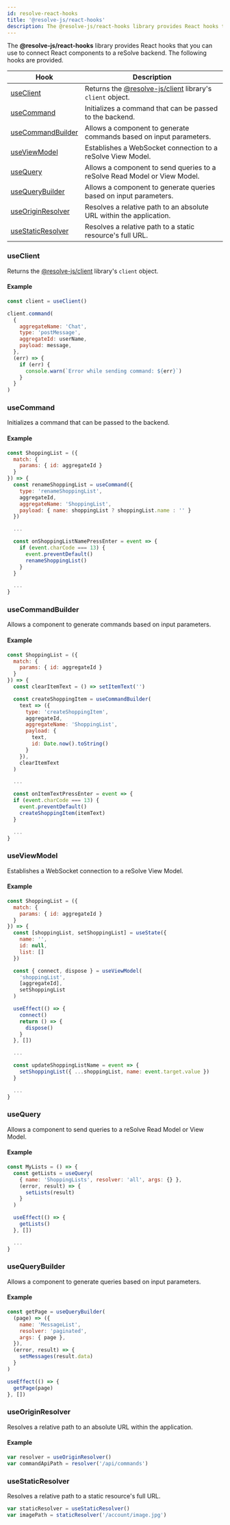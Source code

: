 ```yaml
---
id: resolve-react-hooks
title: '@resolve-js/react-hooks'
description: The @resolve-js/react-hooks library provides React hooks that you can use to connect React components to a reSolve backend.
---
```


The **@resolve-js/react-hooks** library provides React hooks that you can use to connect React components to a reSolve backend. The following hooks are provided.

| Hook                                    | Description                                                                    |
| --------------------------------------- | ------------------------------------------------------------------------------ |
| [useClient](#useclient)                 | Returns the [@resolve-js/client](resolve-client.md) library's `client` object. |
| [useCommand](#usecommand)               | Initializes a command that can be passed to the backend.                       |
| [useCommandBuilder](#usecommandbuilder) | Allows a component to generate commands based on input parameters.             |
| [useViewModel](#useviewmodel)           | Establishes a WebSocket connection to a reSolve View Model.                    |
| [useQuery](#usequery)                   | Allows a component to send queries to a reSolve Read Model or View Model.      |
| [useQueryBuilder](#usequerybuilder)     | Allows a component to generate queries based on input parameters.              |
| [useOriginResolver](#useoriginresolver) | Resolves a relative path to an absolute URL within the application.            |
| [useStaticResolver](#usestaticresolver) | Resolves a relative path to a static resource's full URL.                      |

### useClient

Returns the [@resolve-js/client](resolve-client.md) library's `client` object.

#### Example

```js
const client = useClient()

client.command(
  {
    aggregateName: 'Chat',
    type: 'postMessage',
    aggregateId: userName,
    payload: message,
  },
  (err) => {
    if (err) {
      console.warn(`Error while sending command: ${err}`)
    }
  }
)
```

### useCommand

Initializes a command that can be passed to the backend.

#### Example

```js
const ShoppingList = ({
  match: {
    params: { id: aggregateId }
  }
}) => {
  const renameShoppingList = useCommand({
    type: 'renameShoppingList',
    aggregateId,
    aggregateName: 'ShoppingList',
    payload: { name: shoppingList ? shoppingList.name : '' }
  })

  ...

  const onShoppingListNamePressEnter = event => {
    if (event.charCode === 13) {
      event.preventDefault()
      renameShoppingList()
    }
  }

  ...
}
```

### useCommandBuilder

Allows a component to generate commands based on input parameters.

#### Example

```js
const ShoppingList = ({
  match: {
    params: { id: aggregateId }
  }
}) => {
  const clearItemText = () => setItemText('')

  const createShoppingItem = useCommandBuilder(
    text => ({
      type: 'createShoppingItem',
      aggregateId,
      aggregateName: 'ShoppingList',
      payload: {
        text,
        id: Date.now().toString()
      }
    }),
    clearItemText
  )

  ...

  const onItemTextPressEnter = event => {
  if (event.charCode === 13) {
    event.preventDefault()
    createShoppingItem(itemText)
  }

  ...
}
```

### useViewModel

Establishes a WebSocket connection to a reSolve View Model.

#### Example

```js
const ShoppingList = ({
  match: {
    params: { id: aggregateId }
  }
}) => {
  const [shoppingList, setShoppingList] = useState({
    name: '',
    id: null,
    list: []
  })

  const { connect, dispose } = useViewModel(
    'shoppingList',
    [aggregateId],
    setShoppingList
  )

  useEffect(() => {
    connect()
    return () => {
      dispose()
    }
  }, [])

  ...

  const updateShoppingListName = event => {
    setShoppingList({ ...shoppingList, name: event.target.value })
  }

  ...
}
```

### useQuery

Allows a component to send queries to a reSolve Read Model or View Model.

#### Example

```js
const MyLists = () => {
  const getLists = useQuery(
    { name: 'ShoppingLists', resolver: 'all', args: {} },
    (error, result) => {
      setLists(result)
    }
  )

  useEffect(() => {
    getLists()
  }, [])

  ...
}
```

### useQueryBuilder

Allows a component to generate queries based on input parameters.

#### Example

```js
const getPage = useQueryBuilder(
  (page) => ({
    name: 'MessageList',
    resolver: 'paginated',
    args: { page },
  }),
  (error, result) => {
    setMessages(result.data)
  }
)

useEffect(() => {
  getPage(page)
}, [])
```

### useOriginResolver

Resolves a relative path to an absolute URL within the application.

#### Example

```js
var resolver = useOriginResolver()
var commandApiPath = resolver('/api/commands')
```

### useStaticResolver

Resolves a relative path to a static resource's full URL.

```js
var staticResolver = useStaticResolver()
var imagePath = staticResolver('/account/image.jpg')
```
